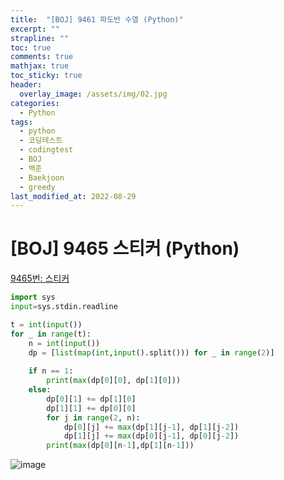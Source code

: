 ```yaml
---
title:  "[BOJ] 9461 파도반 수열 (Python)"
excerpt: ""
strapline: ""
toc: true
comments: true
mathjax: true
toc_sticky: true
header:
  overlay_image: /assets/img/02.jpg
categories:
  - Python
tags:
  - python
  - 코딩테스트
  - codingtest
  - BOJ
  - 백준
  - Baekjoon
  - greedy
last_modified_at: 2022-08-29
---
```


# [BOJ] 9465 스티커 (Python)

[9465번: 스티커](https://www.acmicpc.net/problem/9465)
```python
import sys
input=sys.stdin.readline

t = int(input())
for _ in range(t):
    n = int(input())
    dp = [list(map(int,input().split())) for _ in range(2)]
    
    if n == 1:
        print(max(dp[0][0], dp[1][0]))
    else:
        dp[0][1] += dp[1][0]
        dp[1][1] += dp[0][0]
        for j in range(2, n):
            dp[0][j] += max(dp[1][j-1], dp[1][j-2])
            dp[1][j] += max(dp[0][j-1], dp[0][j-2])
        print(max(dp[0][n-1],dp[1][n-1]))
```

![image](https://user-images.githubusercontent.com/53163222/191428840-134c8af8-d961-4103-9701-ff8f001c2ab1.png)
